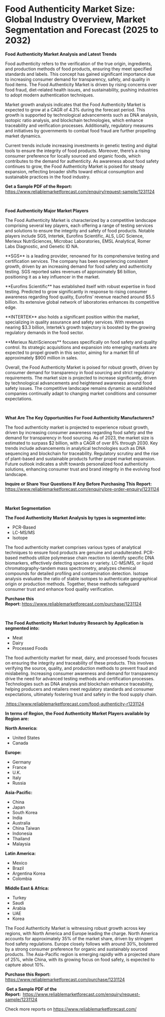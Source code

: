 <p><h1>Food Authenticity Market Size: Global Industry Overview, Market Segmentation and Forecast (2025 to 2032)</h1></p><p><strong>Food Authenticity Market Analysis and Latest Trends</strong></p>
<p><p>Food authenticity refers to the verification of the true origin, ingredients, and production methods of food products, ensuring they meet specified standards and labels. This concept has gained significant importance due to increasing consumer demand for transparency, safety, and quality in food items. The Food Authenticity Market is driven by rising concerns over food fraud, diet-related health issues, and sustainability, pushing industries to adopt modern authentication techniques.</p><p>Market growth analysis indicates that the Food Authenticity Market is expected to grow at a CAGR of 4.3% during the forecast period. This growth is supported by technological advancements such as DNA analysis, isotopic ratio analysis, and blockchain technologies, which enhance traceability and verification processes. Additionally, regulatory measures and initiatives by governments to combat food fraud are further propelling market dynamics.</p><p>Current trends include increasing investments in genetic testing and digital tools to ensure the integrity of food products. Moreover, there’s a rising consumer preference for locally sourced and organic foods, which contributes to the demand for authenticity. As awareness about food safety continues to grow, the Food Authenticity Market is poised for steady expansion, reflecting broader shifts toward ethical consumption and sustainable practices in the food industry.</p></p>
<p><strong>Get a Sample PDF of the Report:&nbsp;</strong> <a href="https://www.reliablemarketforecast.com/enquiry/request-sample/1231124?utm_campaign=2479&utm_medium=2&utm_source=Github&utm_content=ia&utm_term=07042025&utm_id=food-authenticity">https://www.reliablemarketforecast.com/enquiry/request-sample/1231124</a></p>
<p>&nbsp;</p>
<p><strong>Food Authenticity Major Market Players</strong></p>
<p><p>The Food Authenticity Market is characterized by a competitive landscape comprising several key players, each offering a range of testing services and solutions to ensure the integrity and safety of food products. Notable players include SGS, Intertek, Eurofins Scientific, ALS, LGC Science, Merieux NutriSciences, Microbac Laboratories, EMSL Analytical, Romer Labs Diagnostic, and Genetic ID NA.</p><p>**SGS** is a leading provider, renowned for its comprehensive testing and certification services. The company has been experiencing consistent growth, driven by an increasing demand for food safety and authenticity testing. SGS reported sales revenues of approximately $6 billion, positioning it as a key influencer in the market.</p><p>**Eurofins Scientific** has established itself with robust expertise in food testing. Predicted to grow significantly in response to rising consumer awareness regarding food quality, Eurofins’ revenue reached around $5.5 billion. Its extensive global network of laboratories enhances its competitive edge.</p><p>**INTERTEK** also holds a significant position within the market, specializing in quality assurance and safety services. With revenues nearing $3.3 billion, Intertek’s growth trajectory is boosted by the growing regulatory demands in the food sector.</p><p>**Merieux NutriSciences** focuses specifically on food safety and quality control. Its strategic acquisitions and expansion into emerging markets are expected to propel growth in this sector, aiming for a market fill of approximately $900 million in sales.</p><p>Overall, the Food Authenticity Market is poised for robust growth, driven by consumer demand for transparency in food sourcing and strict regulatory requirements. The market size is projected to increase significantly, driven by technological advancements and heightened awareness around food safety issues. The competitive landscape remains dynamic as established companies continually adapt to changing market conditions and consumer expectations.</p></p>
<p>&nbsp;</p>
<p><strong>What Are The Key Opportunities For Food Authenticity Manufacturers?</strong></p>
<p><p>The food authenticity market is projected to experience robust growth, driven by increasing consumer awareness regarding food safety and the demand for transparency in food sourcing. As of 2023, the market size is estimated to surpass $2 billion, with a CAGR of over 8% through 2030. Key trends include advancements in analytical technologies such as DNA sequencing and blockchain for traceability. Regulatory scrutiny and the rise of plant-based and sustainable products further propel market expansion. Future outlook indicates a shift towards personalized food authenticity solutions, enhancing consumer trust and brand integrity in the evolving food landscape.</p></p>
<p><strong>Inquire or Share Your Questions If Any Before Purchasing This Report:</strong> <a href="https://www.reliablemarketforecast.com/enquiry/pre-order-enquiry/1231124?utm_campaign=2479&utm_medium=2&utm_source=Github&utm_content=ia&utm_term=07042025&utm_id=food-authenticity">https://www.reliablemarketforecast.com/enquiry/pre-order-enquiry/1231124</a></p>
<p>&nbsp;</p>
<p><strong>Market Segmentation</strong></p>
<p><strong>The Food Authenticity Market Analysis by types is segmented into:</strong></p>
<p><ul><li>PCR-Based</li><li>LC-MS/MS</li><li>Isotope</li></ul></p>
<p><p>The food authenticity market comprises various types of analytical techniques to ensure food products are genuine and unadulterated. PCR-based methods utilize polymerase chain reaction to identify specific DNA biomarkers, effectively detecting species or variety. LC-MS/MS, or liquid chromatography-tandem mass spectrometry, analyzes chemical compounds for detailed profiling and contamination detection. Isotope analysis evaluates the ratio of stable isotopes to authenticate geographical origin or production methods. Together, these methods safeguard consumer trust and enhance food quality verification.</p></p>
<p><strong>Purchase this Report:&nbsp;</strong><a href="https://www.reliablemarketforecast.com/purchase/1231124?utm_campaign=2479&utm_medium=2&utm_source=Github&utm_content=ia&utm_term=07042025&utm_id=food-authenticity">https://www.reliablemarketforecast.com/purchase/1231124</a></p>
<p>&nbsp;</p>
<p><strong>The Food Authenticity Market Industry Research by Application is segmented into:</strong></p>
<p><ul><li>Meat</li><li>Dairy</li><li>Processed Foods</li></ul></p>
<p><p>The food authenticity market for meat, dairy, and processed foods focuses on ensuring the integrity and traceability of these products. This involves verifying the source, quality, and production methods to prevent fraud and mislabeling. Increasing consumer awareness and demand for transparency drive the need for advanced testing methods and certification processes. Technologies such as DNA analysis and blockchain enhance traceability, helping producers and retailers meet regulatory standards and consumer expectations, ultimately fostering trust and safety in the food supply chain.</p></p>
<p><a href="https://www.reliablemarketforecast.com/food-authenticity-r1231124?utm_campaign=2479&utm_medium=2&utm_source=Github&utm_content=ia&utm_term=07042025&utm_id=food-authenticity">&nbsp;https://www.reliablemarketforecast.com/food-authenticity-r1231124</a></p>
<p><strong>In terms of Region, the Food Authenticity Market Players available by Region are:</strong></p>
<p>
    <p> <strong> North America: </strong>
        <ul>
            <li>United States</li>
            <li>Canada</li>
        </ul>
        </p> 
    <p> <strong> Europe: </strong>
        <ul>
            <li>Germany</li>
            <li>France</li>
            <li>U.K.</li>
            <li>Italy</li>
            <li>Russia</li>
        </ul>
        </p> 
    <p> <strong> Asia-Pacific: </strong>
        <ul>
            <li>China</li>
            <li>Japan</li>
            <li>South Korea</li>
            <li>India</li>
            <li>Australia</li>
            <li>China Taiwan</li>
            <li>Indonesia</li>
            <li>Thailand</li>
            <li>Malaysia</li>
        </ul>
        </p> 
    <p> <strong> Latin America: </strong>
        <ul>
            <li>Mexico</li>
            <li>Brazil</li>
            <li>Argentina Korea</li>
            <li>Colombia</li>
        </ul>
        </p> 
    <p> <strong> Middle East & Africa: </strong>
        <ul>
            <li>Turkey</li>
            <li>Saudi</li>
            <li>Arabia</li>
            <li>UAE</li>
            <li>Korea</li>
        </ul>
    </p>
    </p>
<p><p>The Food Authenticity Market is witnessing robust growth across key regions, with North America and Europe leading the charge. North America accounts for approximately 35% of the market share, driven by stringent food safety regulations. Europe closely follows with around 30%, bolstered by a strong consumer preference for organic and sustainably sourced products. The Asia-Pacific region is emerging rapidly with a projected share of 25%, while China, with its growing focus on food safety, is expected to capture about 10%.</p></p>
<p><strong>Purchase this Report: </strong><a href="https://www.reliablemarketforecast.com/purchase/1231124?utm_campaign=2479&utm_medium=2&utm_source=Github&utm_content=ia&utm_term=07042025&utm_id=food-authenticity">https://www.reliablemarketforecast.com/purchase/1231124</a></p>
<p>&nbsp;<strong>Get a Sample PDF of the Report:&nbsp;&nbsp;</strong><a href="https://www.reliablemarketforecast.com/enquiry/request-sample/1231124?utm_campaign=2479&utm_medium=2&utm_source=Github&utm_content=ia&utm_term=07042025&utm_id=food-authenticity">https://www.reliablemarketforecast.com/enquiry/request-sample/1231124</a></p>
<p><strong></strong></p>
<p>Check more reports on <a href="https://www.reliablemarketforecast.com/?utm_campaign=2479&utm_medium=2&utm_source=Github&utm_content=ia&utm_term=07042025&utm_id=food-authenticity">https://www.reliablemarketforecast.com/</a></p>